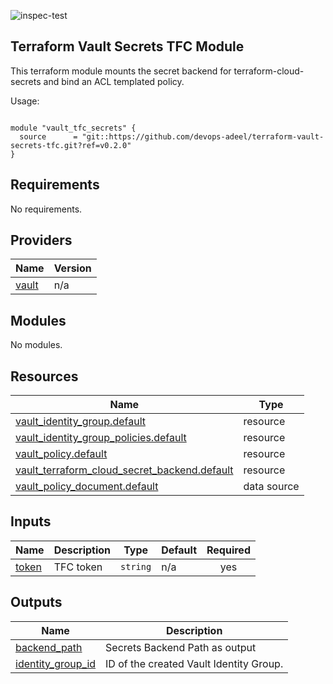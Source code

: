 ![inspec-test](https://github.com/devops-adeel/terraform-vault-secrets-tfc/actions/workflows/terraform-apply.yml/badge.svg)

## Terraform Vault Secrets TFC Module

This terraform module mounts the secret backend for terraform-cloud-secrets and
bind an ACL templated policy.

<!-- BEGINNING OF PRE-COMMIT-TERRAFORM DOCS HOOK -->
Usage:

```hcl

module "vault_tfc_secrets" {
  source      = "git::https://github.com/devops-adeel/terraform-vault-secrets-tfc.git?ref=v0.2.0"
}
```

## Requirements

No requirements.

## Providers

| Name | Version |
|------|---------|
| <a name="provider_vault"></a> [vault](#provider\_vault) | n/a |

## Modules

No modules.

## Resources

| Name | Type |
|------|------|
| [vault_identity_group.default](https://registry.terraform.io/providers/hashicorp/vault/latest/docs/resources/identity_group) | resource |
| [vault_identity_group_policies.default](https://registry.terraform.io/providers/hashicorp/vault/latest/docs/resources/identity_group_policies) | resource |
| [vault_policy.default](https://registry.terraform.io/providers/hashicorp/vault/latest/docs/resources/policy) | resource |
| [vault_terraform_cloud_secret_backend.default](https://registry.terraform.io/providers/hashicorp/vault/latest/docs/resources/terraform_cloud_secret_backend) | resource |
| [vault_policy_document.default](https://registry.terraform.io/providers/hashicorp/vault/latest/docs/data-sources/policy_document) | data source |

## Inputs

| Name | Description | Type | Default | Required |
|------|-------------|------|---------|:--------:|
| <a name="input_token"></a> [token](#input\_token) | TFC token | `string` | n/a | yes |

## Outputs

| Name | Description |
|------|-------------|
| <a name="output_backend_path"></a> [backend\_path](#output\_backend\_path) | Secrets Backend Path as output |
| <a name="output_identity_group_id"></a> [identity\_group\_id](#output\_identity\_group\_id) | ID of the created Vault Identity Group. |
<!-- END OF PRE-COMMIT-TERRAFORM DOCS HOOK -->
